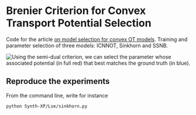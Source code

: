 # Brenier Criterion for Convex Transport Potential Selection

Code for the article [on model selection for convex OT models](https://openreview.net/forum?id=toleacrf7Hv). Training and parameter selection of three models: ICNNOT, Sinkhorn and SSNB.

![Using the semi-dual criterion, we can select the parameter whose associated potential (in full red) that best matches the ground truth (in blue).](https://github.com/[litlboy]/[OT_model_selection]/blob/[main]/sink_selection_1d.png?raw=true)

## Reproduce the experiments

From the command line, write for instance
```console
python Synth-XP/Lse/sinkhorn.py
```

